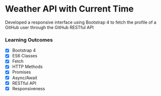 # Weather API with Current Time
Developed a responsive interface using Bootstrap 4 to fetch the profile of a GitHub user through the GitHub RESTful API


### Learning Outcomes
- [x] Bootstrap 4
- [x] ES6 Classes
- [x] Fetch
- [x] HTTP Methods
- [x] Promises
- [x] Async/Await
- [x] RESTful API
- [x] Responsiveness
